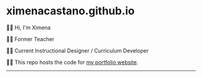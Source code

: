 # ximenacastano.github.io

:raising_hand_woman: Hi, I'm Ximena

:woman_teacher: Former Teacher

:woman_technologist: Current Instructional Designer / Curriculum Developer

:sassy_woman: This repo hosts the code for [my portfolio website](https://ximenacastano.github.io). 

---

